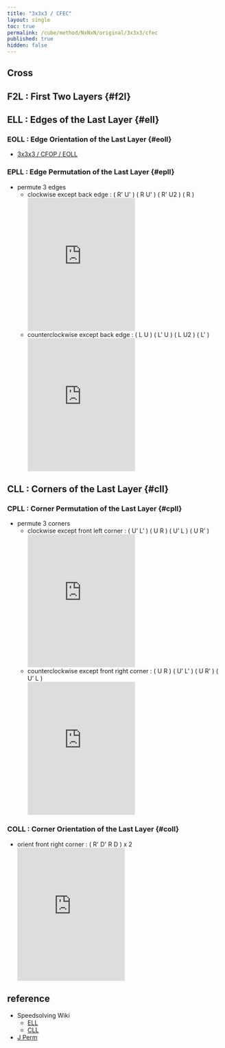 ```yaml
---
title: "3x3x3 / CFEC"
layout: single
toc: true
permalink: /cube/method/NxNxN/original/3x3x3/cfec
published: true
hidden: false
---
```


<head>
  <base target="_blank">
  <style>
    .iframe-wrapper {
      overflow    : hidden;
    }
    iframe {
      width       : 250px;
      height      : 330px;
      margin-top  : -20px;
      border      : none;
    }
  </style>
</head>



## Cross



## F2L : First Two Layers {#f2l}



## ELL : Edges of the Last Layer {#ell}

### EOLL : Edge Orientation of the Last Layer {#eoll}

- [3x3x3 / CFOP / EOLL](/cube/method/NxNxN/original/3x3x3/cfop#eoll)

### EPLL : Edge Permutation of the Last Layer {#epll}

- permute 3 edges
  - clockwise except back edge : ( R' U' ) ( R U' ) ( R' U2 ) ( R )
    <div class="iframe-wrapper">
      <iframe
        scrolling="no"
        src="https://ruwix.com/widget/3d/?alg=R'%20U'%20R%20U'%20R'%20U2'%20R&colored=U*/em&solved=U-&hover=9&speed=500&flags=canvas"
      ></iframe>
    </div>
  - counterclockwise except back edge : ( L U ) ( L' U ) ( L U2 ) ( L' )
    <div class="iframe-wrapper">
      <iframe
        scrolling="no"
        src="https://ruwix.com/widget/3d/?alg=L%20U%20L'%20U%20L%20U2%20L'&colored=U*/em&solved=U-&hover=9&speed=500&flags=canvas"
      ></iframe>
    </div>



## CLL : Corners of the Last Layer {#cll}

### CPLL : Corner Permutation of the Last Layer {#cpll}

- permute 3 corners
  - clockwise except front left corner : ( U’ L’ ) ( U R ) ( U’ L ) ( U R’ )
    <div class="iframe-wrapper">
      <iframe
        scrolling="no"
        src="https://ruwix.com/widget/3d/?alg=U'%20L'%20U%20R%20U'%20L%20U%20R'&colored=U*&setupmoves=R%20D%20R'%20D'%20R%20D%20R'%20D'%20L%20D%20L'%20D'%20L%20D%20L'%20D'%20L%20D%20L'%20D'%20L%20D%20L'%20D'&solved=U-&hover=9&speed=500&flags=canvas"
      ></iframe>
    </div>
  - counterclockwise except front right corner : ( U R ) ( U’ L’ ) ( U R’ ) ( U’ L )
    <div class="iframe-wrapper">
      <iframe
        scrolling="no"
        src="https://ruwix.com/widget/3d/?alg=U%20R%20U'%20L'%20U%20R'%20U'%20L&colored=U*&setupmoves=R%20D%20R'%20D'%20R%20D%20R'%20D'%20L%20D%20L'%20D'%20L%20D%20L'%20D'%20L%20D%20L'%20D'%20L%20D%20L'%20D'&solved=U-&hover=9&speed=500&flags=canvas"
      ></iframe>
    </div>

### COLL : Corner Orientation of the Last Layer {#coll}

- orient front right corner : ( R' D' R D ) x 2
  <div class="iframe-wrapper">
    <iframe
      scrolling="no"
      src="https://ruwix.com/widget/3d/?alg=R'%20D'%20R%20D%20R'%20D'%20R%20D%20R'%20D'%20R%20D%20R'%20D'%20R%20D%20U%20R'%20D'%20R%20D%20R'%20D'%20R%20D%20R'%20D'%20R%20D%20R'%20D'%20R%20D%20U%20R'%20D'%20R%20D%20R'%20D'%20R%20D%20U%20R'%20D'%20R%20D%20R'%20D'%20R%20D&hover=9&speed=500&flags=canvas"
    ></iframe>
  </div>



## reference

- Speedsolving Wiki
  - [ELL](https://www.speedsolving.com/wiki/index.php/LLEF)
  - [CLL](https://www.speedsolving.com/wiki/index.php/Last_Four_Corners)
- [J Perm](https://jperm.net/3x3)
